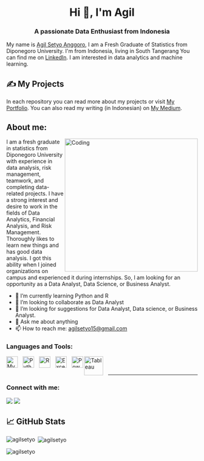 
<h1 align="center">Hi 👋, I'm Agil</h1>
<h3 align="center">A passionate Data Enthusiast from Indonesia</h3>

My name is [Agil Setyo Anggoro](https://agilsetyo.github.io/), I am a Fresh Graduate of Statistics from Diponegoro University. I'm from Indonesia, living in South Tangerang You can find me on [LinkedIn](https://www.linkedin.com/in/agilsetyoanggoro/).
I am interested in data analytics and machine learning.

## &#x270d; My Projects
In each repository you can read more about my projects or visit [My Portfolio](https://agilsetyo.github.io/). You can also read my writing (in Indonesian) on [My Medium](https://medium.com/@agilsetyo).

## About me:

<img align="right" alt="Coding" width="350" src="https://camo.githubusercontent.com/c1dcb74cc1c1835b1d716f5051499a2814c683c806b15f04b0eba492863703e9/68747470733a2f2f63646e2e6472696262626c652e636f6d2f75736572732f3733303730332f73637265656e73686f74732f363538313234332f6176656e746f2e676966">

I am a fresh graduate in statistics from Diponegoro University with experience in data analysis, risk management, teamwork, and completing data-related projects. I have a strong interest and desire to work in the fields of Data Analytics, Financial Analysis, and Risk Management. Thoroughly likes to learn new things and has good data analysis. I got this ability when I joined organizations on campus and experienced it during internships. So, I am looking for an opportunity as a Data Analyst, Data Science, or Business Analyst.


- 🌱 I’m currently learning Python and R
- 👯 I’m looking to collaborate as Data Analyst
- 🤔 I’m looking for suggestions for Data Analyst, Data science, or Business Analyst.
- 💬 Ask me about anything
- 📫 How to reach me: agilsetyo15@gmail.com

### Languages and Tools:

[<img align="left" alt="MySQL" width="30px" src="https://cdn.jsdelivr.net/gh/devicons/devicon/icons/mysql/mysql-original.svg" style="padding-right:10px;" />][webdev]
[<img align="left" alt="Python" width="30px" src="https://upload.wikimedia.org/wikipedia/commons/thumb/c/c3/Python-logo-notext.svg/110px-Python-logo-notext.svg.png?20100317150552" style="padding-right:10px;" />][webdev]
[<img align="left" alt="R" width="30px" src="https://cdn.icon-icons.com/icons2/277/PNG/512/RStudio_30177.png" style="padding-right:10px;" />][webdev]
[<img align="left" alt="Excel" width="30px" src="https://is2-ssl.mzstatic.com/image/thumb/Purple126/v4/a8/fd/5a/a8fd5a84-c6f1-355f-3b9f-6e86598efaa3/XCEL.png/1200x630bb.png" style="padding-right:10px;" />][webdev]
[<img align="left" alt="Power BI" width="30px" src="https://powerbi.microsoft.com/pictures/application-logos/svg/powerbi.svg" style="padding-right:0px;" />][webdev]
<img align="left" alt="Tableau" width="50px" src="https://logos-world.net/wp-content/uploads/2021/10/Tableau-Symbol.png" style="padding-right:10px;" href="https://www.r-project.org/" />

<br />
<br />

---

### Connect with me:

[![](https://img.shields.io/badge/linkedin-%230077B5.svg?style=for-the-badge&logo=linkedin&logoColor=white)](https://www.linkedin.com/in/agilsetyoanggoro/)
[![](https://img.shields.io/badge/@agilstyo-%23E4405F.svg?style=for-the-badge&logo=Instagram&logoColor=white)](https://www.instagram.com/agilstyo/)


## &#x1f4c8; GitHub Stats

<p><img align="left" src="https://github-readme-stats.vercel.app/api/top-langs?username=agilsetyo&show_icons=true&locale=en&layout=compact&theme=tokyonight" alt="agilsetyo" /></p>

<p>&nbsp;<img align="center" src="https://github-readme-stats.vercel.app/api?username=agilsetyo&show_icons=true&locale=en&theme=tokyonight" alt="agilsetyo" /></p>

<p><img align="center" src="https://github-readme-streak-stats.herokuapp.com/?user=agilsetyo&&theme=tokyonight" alt="agilsetyo" /></p>



[webdev]: https://www.r-project.org/
